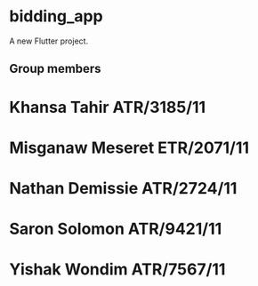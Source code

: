 # bidding_app

A new Flutter project.

## Group members

# Khansa Tahir ATR/3185/11
# Misganaw Meseret ETR/2071/11
# Nathan Demissie ATR/2724/11
# Saron Solomon ATR/9421/11
# Yishak Wondim ATR/7567/11


